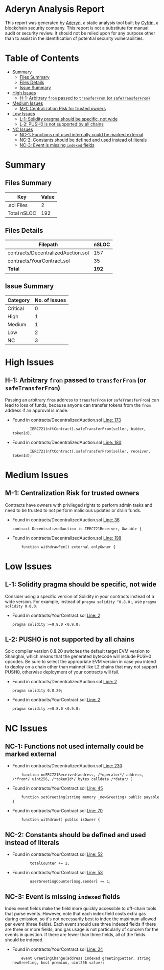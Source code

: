 # Aderyn Analysis Report

This report was generated by [Aderyn](https://github.com/Cyfrin/aderyn), a static analysis tool built by [Cyfrin](https://cyfrin.io), a blockchain security company. This report is not a substitute for manual audit or security review. It should not be relied upon for any purpose other than to assist in the identification of potential security vulnerabilities.
# Table of Contents

- [Summary](#summary)
  - [Files Summary](#files-summary)
  - [Files Details](#files-details)
  - [Issue Summary](#issue-summary)
- [High Issues](#high-issues)
  - [H-1: Arbitrary `from` passed to `transferFrom` (or `safeTransferFrom`)](#h-1-arbitrary-from-passed-to-transferfrom-or-safetransferfrom)
- [Medium Issues](#medium-issues)
  - [M-1: Centralization Risk for trusted owners](#m-1-centralization-risk-for-trusted-owners)
- [Low Issues](#low-issues)
  - [L-1: Solidity pragma should be specific, not wide](#l-1-solidity-pragma-should-be-specific-not-wide)
  - [L-2: PUSH0 is not supported by all chains](#l-2-push0-is-not-supported-by-all-chains)
- [NC Issues](#nc-issues)
  - [NC-1: Functions not used internally could be marked external](#nc-1-functions-not-used-internally-could-be-marked-external)
  - [NC-2: Constants should be defined and used instead of literals](#nc-2-constants-should-be-defined-and-used-instead-of-literals)
  - [NC-3: Event is missing `indexed` fields](#nc-3-event-is-missing-indexed-fields)


# Summary

## Files Summary

| Key | Value |
| --- | --- |
| .sol Files | 2 |
| Total nSLOC | 192 |


## Files Details

| Filepath | nSLOC |
| --- | --- |
| contracts/DecentralizedAuction.sol | 157 |
| contracts/YourContract.sol | 35 |
| **Total** | **192** |


## Issue Summary

| Category | No. of Issues |
| --- | --- |
| Critical | 0 |
| High | 1 |
| Medium | 1 |
| Low | 2 |
| NC | 3 |


# High Issues

## H-1: Arbitrary `from` passed to `transferFrom` (or `safeTransferFrom`)

Passing an arbitrary `from` address to `transferFrom` (or `safeTransferFrom`) can lead to loss of funds, because anyone can transfer tokens from the `from` address if an approval is made.  

- Found in contracts/DecentralizedAuction.sol [Line: 173](contracts/DecentralizedAuction.sol#L173)

	```solidity
	        IERC721(nftContract).safeTransferFrom(seller, bidder, tokenId);
	```

- Found in contracts/DecentralizedAuction.sol [Line: 180](contracts/DecentralizedAuction.sol#L180)

	```solidity
	        IERC721(nftContract).safeTransferFrom(seller, receiver, tokenId);
	```



# Medium Issues

## M-1: Centralization Risk for trusted owners

Contracts have owners with privileged rights to perform admin tasks and need to be trusted to not perform malicious updates or drain funds.

- Found in contracts/DecentralizedAuction.sol [Line: 36](contracts/DecentralizedAuction.sol#L36)

	```solidity
	contract DecentralizedAuction is IERC721Receiver, Ownable {
	```

- Found in contracts/DecentralizedAuction.sol [Line: 198](contracts/DecentralizedAuction.sol#L198)

	```solidity
	    function withdrawFee() external onlyOwner {
	```



# Low Issues

## L-1: Solidity pragma should be specific, not wide

Consider using a specific version of Solidity in your contracts instead of a wide version. For example, instead of `pragma solidity ^0.8.0;`, use `pragma solidity 0.8.0;`

- Found in contracts/YourContract.sol [Line: 2](contracts/YourContract.sol#L2)

	```solidity
	pragma solidity >=0.8.0 <0.9.0;
	```



## L-2: PUSH0 is not supported by all chains

Solc compiler version 0.8.20 switches the default target EVM version to Shanghai, which means that the generated bytecode will include PUSH0 opcodes. Be sure to select the appropriate EVM version in case you intend to deploy on a chain other than mainnet like L2 chains that may not support PUSH0, otherwise deployment of your contracts will fail.

- Found in contracts/DecentralizedAuction.sol [Line: 2](contracts/DecentralizedAuction.sol#L2)

	```solidity
	pragma solidity 0.8.20;
	```

- Found in contracts/YourContract.sol [Line: 2](contracts/YourContract.sol#L2)

	```solidity
	pragma solidity >=0.8.0 <0.9.0;
	```



# NC Issues

## NC-1: Functions not used internally could be marked external



- Found in contracts/DecentralizedAuction.sol [Line: 230](contracts/DecentralizedAuction.sol#L230)

	```solidity
	    function onERC721Received(address, /*operator*/ address, /*from*/ uint256, /*tokenId*/ bytes calldata /*data*/ )
	```

- Found in contracts/YourContract.sol [Line: 45](contracts/YourContract.sol#L45)

	```solidity
	    function setGreeting(string memory _newGreeting) public payable {
	```

- Found in contracts/YourContract.sol [Line: 70](contracts/YourContract.sol#L70)

	```solidity
	    function withdraw() public isOwner {
	```



## NC-2: Constants should be defined and used instead of literals



- Found in contracts/YourContract.sol [Line: 52](contracts/YourContract.sol#L52)

	```solidity
	        totalCounter += 1;
	```

- Found in contracts/YourContract.sol [Line: 53](contracts/YourContract.sol#L53)

	```solidity
	        userGreetingCounter[msg.sender] += 1;
	```



## NC-3: Event is missing `indexed` fields

Index event fields make the field more quickly accessible to off-chain tools that parse events. However, note that each index field costs extra gas during emission, so it's not necessarily best to index the maximum allowed per event (three fields). Each event should use three indexed fields if there are three or more fields, and gas usage is not particularly of concern for the events in question. If there are fewer than three fields, all of the fields should be indexed.

- Found in contracts/YourContract.sol [Line: 24](contracts/YourContract.sol#L24)

	```solidity
	    event GreetingChange(address indexed greetingSetter, string newGreeting, bool premium, uint256 value);
	```



